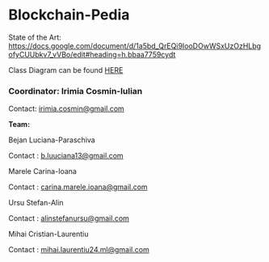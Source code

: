 # Blockchain-Pedia

State of the Art: https://docs.google.com/document/d/1a5bd_QrEQi9IooDOwWSxUzOzHLbgofyCUUbkv7_vVBo/edit#heading=h.bbaa7759cydt

Class Diagram can be found [HERE](./docs/class-diagram.png)

<h3>Coordinator: Irimia Cosmin-Iulian</h3>

Contact: irimia.cosmin@gmail.com

<b>Team:</b>

Bejan Luciana-Paraschiva

Contact : b.luuciana13@gmail.com

Marele Carina-Ioana

Contact : carina.marele.ioana@gmail.com

Ursu Stefan-Alin

Contact : alinstefanursu@gmail.com

Mihai Cristian-Laurentiu

Contact : mihai.laurentiu24.ml@gmail.com

